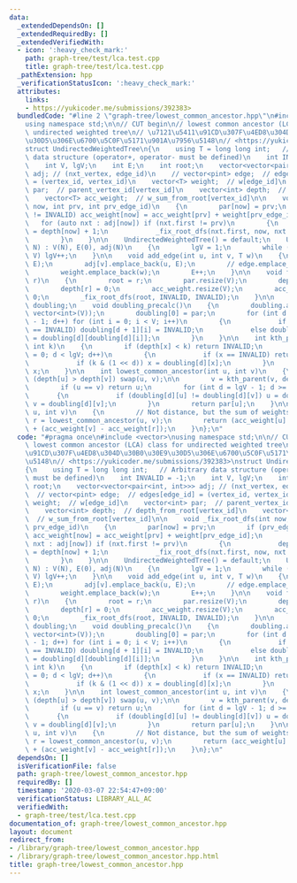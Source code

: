 ```yaml
---
data:
  _extendedDependsOn: []
  _extendedRequiredBy: []
  _extendedVerifiedWith:
  - icon: ':heavy_check_mark:'
    path: graph-tree/test/lca.test.cpp
    title: graph-tree/test/lca.test.cpp
  _pathExtension: hpp
  _verificationStatusIcon: ':heavy_check_mark:'
  attributes:
    links:
    - https://yukicoder.me/submissions/392383>
  bundledCode: "#line 2 \"graph-tree/lowest_common_ancestor.hpp\"\n#include <vector>\n\
    using namespace std;\n\n// CUT begin\n// lowest common ancestor (LCA) class for\
    \ undirected weighted tree\n// \u7121\u5411\u91CD\u307F\u4ED8\u304D\u30B0\u30E9\
    \u30D5\u306E\u6700\u5C0F\u5171\u901A\u7956\u5148\n// <https://yukicoder.me/submissions/392383>\n\
    struct UndirectedWeightedTree\n{\n    using T = long long int;   // Arbitrary\
    \ data structure (operator+, operator- must be defined)\n    int INVALID = -1;\n\
    \    int V, lgV;\n    int E;\n    int root;\n    vector<vector<pair<int, int>>>\
    \ adj; // (nxt_vertex, edge_id)\n    // vector<pint> edge;  // edges[edge_id]\
    \ = (vertex_id, vertex_id)\n    vector<T> weight;  // w[edge_id]\n    vector<int>\
    \ par;  // parent_vertex_id[vertex_id]\n    vector<int> depth;  // depth_from_root[vertex_id]\n\
    \    vector<T> acc_weight;  // w_sum_from_root[vertex_id]\n\n    void _fix_root_dfs(int\
    \ now, int prv, int prv_edge_id)\n    {\n        par[now] = prv;\n        if (prv_edge_id\
    \ != INVALID) acc_weight[now] = acc_weight[prv] + weight[prv_edge_id];\n     \
    \   for (auto nxt : adj[now]) if (nxt.first != prv)\n        {\n            depth[nxt.first]\
    \ = depth[now] + 1;\n            _fix_root_dfs(nxt.first, now, nxt.second);\n\
    \        }\n    }\n\n    UndirectedWeightedTree() = default;\n    UndirectedWeightedTree(int\
    \ N) : V(N), E(0), adj(N)\n    {\n        lgV = 1;\n        while (1 << lgV <\
    \ V) lgV++;\n    }\n\n    void add_edge(int u, int v, T w)\n    {\n        adj[u].emplace_back(v,\
    \ E);\n        adj[v].emplace_back(u, E);\n        // edge.emplace_back(u, v);\n\
    \        weight.emplace_back(w);\n        E++;\n    }\n\n    void fix_root(int\
    \ r)\n    {\n        root = r;\n        par.resize(V);\n        depth.resize(V);\n\
    \        depth[r] = 0;\n        acc_weight.resize(V);\n        acc_weight[r] =\
    \ 0;\n        _fix_root_dfs(root, INVALID, INVALID);\n    }\n\n    vector<vector<int>>\
    \ doubling;\n    void doubling_precalc()\n    {\n        doubling.assign(lgV,\
    \ vector<int>(V));\n        doubling[0] = par;\n        for (int d = 0; d < lgV\
    \ - 1; d++) for (int i = 0; i < V; i++)\n        {\n            if (doubling[d][i]\
    \ == INVALID) doubling[d + 1][i] = INVALID;\n            else doubling[d + 1][i]\
    \ = doubling[d][doubling[d][i]];\n        }\n    }\n\n    int kth_parent(int x,\
    \ int k)\n    {\n        if (depth[x] < k) return INVALID;\n        for (int d\
    \ = 0; d < lgV; d++)\n        {\n            if (x == INVALID) return INVALID;\n\
    \            if (k & (1 << d)) x = doubling[d][x];\n        }\n        return\
    \ x;\n    }\n\n    int lowest_common_ancestor(int u, int v)\n    {\n        if\
    \ (depth[u] > depth[v]) swap(u, v);\n\n        v = kth_parent(v, depth[v] - depth[u]);\n\
    \        if (u == v) return u;\n        for (int d = lgV - 1; d >= 0; d--)\n \
    \       {\n            if (doubling[d][u] != doubling[d][v]) u = doubling[d][u],\
    \ v = doubling[d][v];\n        }\n        return par[u];\n    }\n\n    T path_length(int\
    \ u, int v)\n    {\n        // Not distance, but the sum of weights\n        int\
    \ r = lowest_common_ancestor(u, v);\n        return (acc_weight[u] - acc_weight[r])\
    \ + (acc_weight[v] - acc_weight[r]);\n    }\n};\n"
  code: "#pragma once\n#include <vector>\nusing namespace std;\n\n// CUT begin\n//\
    \ lowest common ancestor (LCA) class for undirected weighted tree\n// \u7121\u5411\
    \u91CD\u307F\u4ED8\u304D\u30B0\u30E9\u30D5\u306E\u6700\u5C0F\u5171\u901A\u7956\
    \u5148\n// <https://yukicoder.me/submissions/392383>\nstruct UndirectedWeightedTree\n\
    {\n    using T = long long int;   // Arbitrary data structure (operator+, operator-\
    \ must be defined)\n    int INVALID = -1;\n    int V, lgV;\n    int E;\n    int\
    \ root;\n    vector<vector<pair<int, int>>> adj; // (nxt_vertex, edge_id)\n  \
    \  // vector<pint> edge;  // edges[edge_id] = (vertex_id, vertex_id)\n    vector<T>\
    \ weight;  // w[edge_id]\n    vector<int> par;  // parent_vertex_id[vertex_id]\n\
    \    vector<int> depth;  // depth_from_root[vertex_id]\n    vector<T> acc_weight;\
    \  // w_sum_from_root[vertex_id]\n\n    void _fix_root_dfs(int now, int prv, int\
    \ prv_edge_id)\n    {\n        par[now] = prv;\n        if (prv_edge_id != INVALID)\
    \ acc_weight[now] = acc_weight[prv] + weight[prv_edge_id];\n        for (auto\
    \ nxt : adj[now]) if (nxt.first != prv)\n        {\n            depth[nxt.first]\
    \ = depth[now] + 1;\n            _fix_root_dfs(nxt.first, now, nxt.second);\n\
    \        }\n    }\n\n    UndirectedWeightedTree() = default;\n    UndirectedWeightedTree(int\
    \ N) : V(N), E(0), adj(N)\n    {\n        lgV = 1;\n        while (1 << lgV <\
    \ V) lgV++;\n    }\n\n    void add_edge(int u, int v, T w)\n    {\n        adj[u].emplace_back(v,\
    \ E);\n        adj[v].emplace_back(u, E);\n        // edge.emplace_back(u, v);\n\
    \        weight.emplace_back(w);\n        E++;\n    }\n\n    void fix_root(int\
    \ r)\n    {\n        root = r;\n        par.resize(V);\n        depth.resize(V);\n\
    \        depth[r] = 0;\n        acc_weight.resize(V);\n        acc_weight[r] =\
    \ 0;\n        _fix_root_dfs(root, INVALID, INVALID);\n    }\n\n    vector<vector<int>>\
    \ doubling;\n    void doubling_precalc()\n    {\n        doubling.assign(lgV,\
    \ vector<int>(V));\n        doubling[0] = par;\n        for (int d = 0; d < lgV\
    \ - 1; d++) for (int i = 0; i < V; i++)\n        {\n            if (doubling[d][i]\
    \ == INVALID) doubling[d + 1][i] = INVALID;\n            else doubling[d + 1][i]\
    \ = doubling[d][doubling[d][i]];\n        }\n    }\n\n    int kth_parent(int x,\
    \ int k)\n    {\n        if (depth[x] < k) return INVALID;\n        for (int d\
    \ = 0; d < lgV; d++)\n        {\n            if (x == INVALID) return INVALID;\n\
    \            if (k & (1 << d)) x = doubling[d][x];\n        }\n        return\
    \ x;\n    }\n\n    int lowest_common_ancestor(int u, int v)\n    {\n        if\
    \ (depth[u] > depth[v]) swap(u, v);\n\n        v = kth_parent(v, depth[v] - depth[u]);\n\
    \        if (u == v) return u;\n        for (int d = lgV - 1; d >= 0; d--)\n \
    \       {\n            if (doubling[d][u] != doubling[d][v]) u = doubling[d][u],\
    \ v = doubling[d][v];\n        }\n        return par[u];\n    }\n\n    T path_length(int\
    \ u, int v)\n    {\n        // Not distance, but the sum of weights\n        int\
    \ r = lowest_common_ancestor(u, v);\n        return (acc_weight[u] - acc_weight[r])\
    \ + (acc_weight[v] - acc_weight[r]);\n    }\n};\n"
  dependsOn: []
  isVerificationFile: false
  path: graph-tree/lowest_common_ancestor.hpp
  requiredBy: []
  timestamp: '2020-03-07 22:54:47+09:00'
  verificationStatus: LIBRARY_ALL_AC
  verifiedWith:
  - graph-tree/test/lca.test.cpp
documentation_of: graph-tree/lowest_common_ancestor.hpp
layout: document
redirect_from:
- /library/graph-tree/lowest_common_ancestor.hpp
- /library/graph-tree/lowest_common_ancestor.hpp.html
title: graph-tree/lowest_common_ancestor.hpp
---
```

